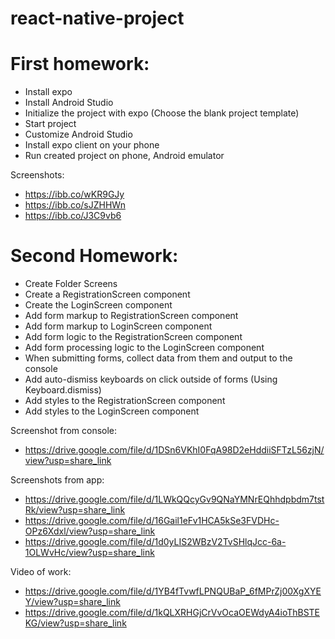 # react-native-project

 # First homework: 
- Install expo
- Install Android Studio
- Initialize the project with expo (Choose the blank project template)
- Start project
- Customize Android Studio
- Install expo client on your phone
- Run created project on phone, Android emulator

Screenshots:
- https://ibb.co/wKR9GJy
- https://ibb.co/sJZHHWn
- https://ibb.co/J3C9vb6


# Second Homework:
- Create Folder Screens
- Create a RegistrationScreen component
- Create the LoginScreen component
- Add form markup to RegistrationScreen component
- Add form markup to LoginScreen component
- Add form logic to the RegistrationScreen component
- Add form processing logic to the LoginScreen component
- When submitting forms, collect data from them and output to the console
- Add auto-dismiss keyboards on click outside of forms (Using Keyboard.dismiss)
- Add styles to the RegistrationScreen component
- Add styles to the LoginScreen component

Screenshot from console:
- https://drive.google.com/file/d/1DSn6VKhI0FqA98D2eHddiiSFTzL56zjN/view?usp=share_link

Screenshots from app:
- https://drive.google.com/file/d/1LWkQQcyGv9QNaYMNrEQhhdpbdm7tstRk/view?usp=share_link
- https://drive.google.com/file/d/16Gail1eFv1HCA5kSe3FVDHc-OPz6Xdxl/view?usp=share_link
- https://drive.google.com/file/d/1d0yLIS2WBzV2TvSHlqJcc-6a-1OLWvHc/view?usp=share_link

Video of work:
- https://drive.google.com/file/d/1YB4fTvwfLPNQUBaP_6fMPrZj00XgXYEY/view?usp=share_link
- https://drive.google.com/file/d/1kQLXRHGjCrVvOcaOEWdyA4ioThBSTEKG/view?usp=share_link
